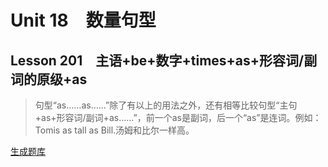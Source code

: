 ﻿ # Unit 18　数量句型
 ## Lesson 201　主语+be+数字+times+as+形容词/副词的原级+as
 
> 句型“as……as……”除了有以上的用法之外，还有相等比较句型“主句+as+形容词/副词+as……”，前一个as是副词，后一个“as”是连词。例如：Tomis as tall as Bill.汤姆和比尔一样高。

> 


 [生成题库](./sentence/f201.json)